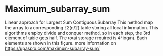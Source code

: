 # Maximum_subarray_sum
Linear approach for Largest Sum Contiguous Subarray
This method map the array to a corresponding 2*2*(n/2) table storing all local information. This algorithms employ divide and conquer method, so in each step, the 3rd element of table gets half. The total storage required is 4*log(n). Each elements are shown in this figure.
more information on https://upaspro.com/maximum-subarray-sum/
